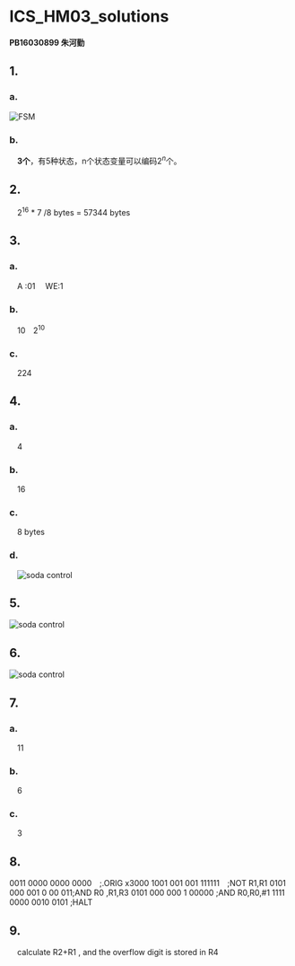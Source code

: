 
# ICS_HM03_solutions
**PB16030899  朱河勤**
## 1. 
### a. 
![FSM](C:/Users/mbinary/Desktop/ics/p1.png)
### b.
&emsp;**3个**，有5种状态，n个状态变量可以编码2$^n$个。

## 2.
&emsp;$2^{16}$ * 7 /8 bytes =  57344 bytes

## 3.
### a.
&emsp;A :01&emsp;  WE:1
### b.
&emsp;10&emsp;$2^{10}$
### c.
&emsp;224
## 4.
### a.
&emsp;4
### b.
&emsp;16
### c.
&emsp;8  bytes
### d.
&emsp;![soda control](C:/Users/mbinary/Desktop/ics/table.png)
## 5.
![soda control](C:/Users/mbinary/Desktop/ics/soda.png)

## 6.
![soda control](C:/Users/mbinary/Desktop/ics/instruction.png)

## 7.
### a.
&emsp;11
### b.
&emsp;6
### c.
&emsp;3
## 8.
0011 0000 0000 0000&emsp;;.ORIG x3000
1001 001 001 111111&emsp;;NOT R1,R1
0101 000 001 0 00 011;AND R0 ,R1,R3
0101 000 000 1 00000   ;AND R0,R0,#1
1111 0000 0010 0101    ;HALT
## 9.
&emsp;calculate R2+R1 , and the overflow digit is stored in R4